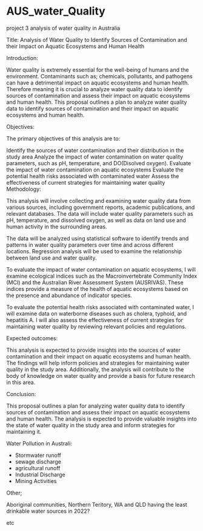 # AUS_water_Quality
project 3 analysis of water quality in Australia



Title: Analysis of Water Quality to Identify Sources of Contamination and their Impact on Aquatic Ecosystems and Human Health

Introduction:

Water quality is extremely essential for the well-being of humans and the environment. Contaminants such as; chemicals, pollutants, and pathogens can have a detrimental impact on aquatic ecosystems and human health. Therefore meaning it is crucial to analyze water quality data to identify sources of contamination and assess their impact on aquatic ecosystems and human health. This proposal outlines a plan to analyze water quality data to identify sources of contamination and their impact on aquatic ecosystems and human health.

Objectives:

The primary objectives of this analysis are to:

Identify the sources of water contamination and their distribution in the study area
Analyze the impact of water contamination on water quality parameters, such as pH, temperature, and DO(Disolved oxygen).
Evaluate the impact of water contamination on aquatic ecosystems
Evaluate the potential health risks associated with contaminated water
Assess the effectiveness of current strategies for maintaining water quality
Methodology:

This analysis will involve collecting and examining water quality data from various sources, including government reports, academic publications, and relevant databases. The data will include water quality parameters such as pH, temperature, and dissolved oxygen, as well as data on land use and human activity in the surrounding areas.

The data will be analyzed using statistical software to identify trends and patterns in water quality parameters over time and across different locations. Regression analysis will be used to examine the relationship between land use and water quality.

To evaluate the impact of water contamination on aquatic ecosystems, I will examine ecological indices such as the Macroinvertebrate Community Index (MCI) and the Australian River Assessment System (AUSRIVAS). These indices provide a measure of the health of aquatic ecosystems based on the presence and abundance of indicator species.

To evaluate the potential health risks associated with contaminated water, I will examine data on waterborne diseases such as cholera, typhoid, and hepatitis A. I will also assess the effectiveness of current strategies for maintaining water quality by reviewing relevant policies and regulations.

Expected outcomes:

This analysis is expected to provide insights into the sources of water contamination and their impact on aquatic ecosystems and human health. The findings will help inform policies and strategies for maintaining water quality in the study area. Additionally, the analysis will contribute to the body of knowledge on water quality and provide a basis for future research in this area.

Conclusion:

This proposal outlines a plan for analyzing water quality data to identify sources of contamination and assess their impact on aquatic ecosystems and human health. The analysis is expected to provide valuable insights into the state of water quality in the study area and inform strategies for maintaining it.


Water Pollution in Australi:
- Stormwater runoff 
- sewage discharge 
- agricultural runoff
- Industrial Discharge 
- Mining Activities 


Other; 

Aboriginal communities, Northern Teritory, WA and QLD having the least drinkable water sources in 2022?

etc




